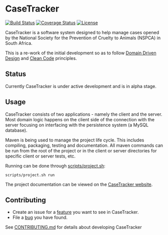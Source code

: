 CaseTracker
===========
[![Build Status](https://travis-ci.org/paddatrapper/CaseTracker.svg?branch=master)](https://travis-ci.org/paddatrapper/CaseTracker)
[![Coverage Status](https://coveralls.io/repos/paddatrapper/CaseTracker/badge.svg?branch=master&service=github)](https://coveralls.io/github/paddatrapper/CaseTracker?branch=master)
[![License](https://img.shields.io/badge/license-GPLv3-blue.svg)](LICENSE.md)

CaseTracker is a software system designed to help manage cases opened by the
National Society for the Prevention of Cruelty to Animals (NSPCA) in South 
Africa.

This is a re-work of the initial development so as to follow [Domain Driven
Design](http://en.wikipedia.org/wiki/Domain-driven_design) and [Clean Code](http://www.planetgeek.ch/wp-content/uploads/2013/06/Clean-Code-V2.2.pdf) 
principles.

Status
------

Currently CaseTracker is under active development and is in alpha stage.

Usage
-----

CaseTracker consists of two applications - namely the client and the server. 
Most domain logic happens on the client side of the connection with the server
focusing on interfacing with the persistence system (a MySQL database).

Maven is being used to manage the project life cycle. This includes compiling,
packaging, testing and documentation. All maven commands can be run from the 
root of the project or in the client or server directories for specific client
or server tests, etc.

Running can be done through [scripts/project.sh](https://github.com/paddatrapper/CaseTracker/blob/master/scripts/project.sh):

    scripts/project.sh run

The project documentation can be viewed on the [CaseTracker website](http://kritsit.ddns.net/casetracker).

Contributing
-----------

* Create an issue for a [feature](https://github/com/paddatrapper/CaseTracker/issues/new?labels%5B%5D=enhancement,help%20wanted) 
  you want to see in CaseTracker. 
* File a [bug](https://github/com/paddatrapper/CaseTracker/issues/new?labels%5B%5D=bug,help%20wanted) 
  you have found.

See [CONTRIBUTING.md](CONTRIBUTING.md) for details about developing CaseTracker
